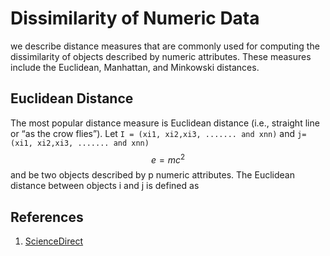 # Dissimilarity of Numeric Data

we describe distance measures that are commonly used for computing the dissimilarity of objects described by numeric 
attributes. These measures include the Euclidean, Manhattan, and Minkowski distances.

## Euclidean Distance

The most popular distance measure is Euclidean distance (i.e., straight line or “as the crow flies”). 
Let `I = (xi1, xi2,xi3, ....... and xnn)` and ````j= (xi1, xi2,xi3, ....... and xnn)````  
$$ e=mc^2$$
and  be two objects described by p numeric attributes. The Euclidean distance between objects i and j is defined as


## References
1. [ScienceDirect](https://www.sciencedirect.com/topics/computer-science/euclidean-distance)